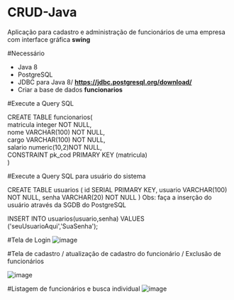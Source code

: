 # CRUD-Java

Aplicação para cadastro e administração de funcionários de uma empresa com interface gráfica **swing**

#Necessário
- Java 8
- PostgreSQL
- JDBC para Java 8/ **https://jdbc.postgresql.org/download/**
- Criar a base de dados **funcionarios**

#Execute a Query SQL


CREATE TABLE funcionarios(                  <br>
  matricula integer NOT NULL,               <br>
  nome VARCHAR(100)  NOT NULL,              <br>
  cargo VARCHAR(100)  NOT NULL,             <br>
  salario numeric(10,2)NOT NULL,            <br>
  CONSTRAINT pk_cod PRIMARY KEY (matricula) <br>
)


#Execute a Query SQL para usuário do sistema

CREATE TABLE usuarios
(
   id SERIAL PRIMARY KEY,
   usuario VARCHAR(100) NOT NULL,
   senha VARCHAR(20)  NOT NULL
)
Obs: faça a inserção do usuário através da SGDB do PostgreSQL

INSERT INTO usuarios(usuario,senha) VALUES ('seuUsuarioAqui','SuaSenha');



#Tela de Login 
![image](https://github.com/CauanCisilio/CRUD-Java/assets/110429744/fa4b522f-9632-4dcb-98be-5b2f5c510c53)

#Tela de cadastro / atualização de cadastro do funcionário / Exclusão de funcionários

![image](https://github.com/CauanCisilio/CRUD-Java/assets/110429744/bdbbf1a1-c38b-4e78-80f4-8f7f5cac1c0d)

#Listagem de funcionários e busca individual
![image](https://github.com/CauanCisilio/CRUD-Java/assets/110429744/a1aa3e0d-7eb6-492b-b8a0-030689178914)
